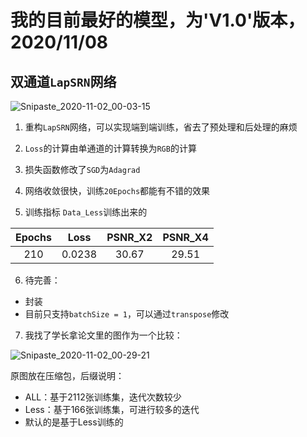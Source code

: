 # 我的目前最好的模型，为'V1.0'版本，2020/11/08

## 双通道`LapSRN`网络

![Snipaste_2020-11-02_00-03-15](https://tvax2.sinaimg.cn/large/005tpOh1ly1gka4afillrj30y60ks0v5.jpg)

1. 重构`LapSRN`网络，可以实现端到端训练，省去了预处理和后处理的麻烦
2. `Loss`的计算由单通道的计算转换为`RGB`的计算

3. 损失函数修改了`SGD`为`Adagrad`
4. 网络收敛很快，训练`20Epochs`都能有不错的效果

5. 训练指标 `Data_Less`训练出来的

| Epochs |  Loss  | PSNR_X2 | PSNR_X4 |
| :----: | :----: | :-----: | :-----: |
|  210   | 0.0238 |  30.67  |  29.51  |

6. 待完善：

- 封装
- 目前只支持`batchSize = 1`，可以通过`transpose`修改

7. 我找了学长拿论文里的图作为一个比较：

![Snipaste_2020-11-02_00-29-21](https://tvax1.sinaimg.cn/large/005tpOh1ly1gka51o449vj30zy0iodmf.jpg)

原图放在压缩包，后缀说明：

- ALL：基于2112张训练集，迭代次数较少
- Less：基于166张训练集，可进行较多的迭代
- 默认的是基于Less训练的
